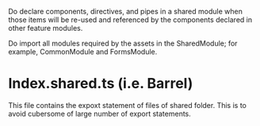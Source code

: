 Do declare components, directives, and pipes in a shared module when those items will be re-used and referenced by the components declared in other feature modules.

Do import all modules required by the assets in the SharedModule; for example, CommonModule and FormsModule.

# Index.shared.ts (i.e. Barrel)
This file contains the expoxt statement of files of shared folder. This is to avoid cubersome 
of large number of export statements.
